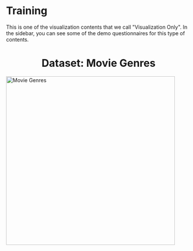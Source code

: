 # Training

This is one of the visualization contents that we call "Visualization Only". In the sidebar, you can see some of the demo questionnaires for this type of contents.

<h1 style="text-align: center;">Dataset: Movie Genres</h1>

<img src="./assets/T.png" alt="Movie Genres" width="460"/>
<!-- "path": "Upset-Alttext-User-Survey/assets/T.png",
            "style": {
                "width": "460px",
                "height": "745px"
            }, -->